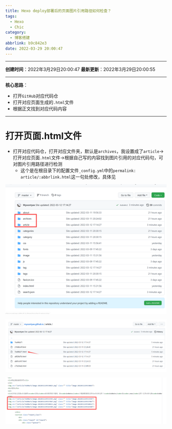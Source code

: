 ```yaml
---
title: Hexo deploy部署后的页面图片引用路径如何检查？
tags:
  - Hexo
  - Chic
category:
  - 博客搭建
abbrlink: b9c842e3
date: 2022-03-29 20:00:47
---
```


---

**创建时间**：2022年3月29日20:00:47
**最新更新**：2022年3月29日20:00:55

---

**核心思路**：

* 打开`GitHub`对应代码仓
* 打开对应页面生成的`.html`文件
* 根据正文找到对应代码内容

---

# 打开页面.html文件
* 打开对应代码仓，打开对应文件夹，默认是`archives`，我设置成了`article`→打开对应页面`.html`文件→根据自己写的内容找到图片引用的对应代码句，可对图片引用路径进行检测
	* 这个是在根目录下的配置文件`_config.yml`中的`permalink: article/:abbrlink.html`这一句处修改，具体见

![image-20220312193756172](Hexo-deploy部署后的页面图片引用路径如何检查？/image-20220312193756172.png)

![image-20220312193820770](Hexo-deploy部署后的页面图片引用路径如何检查？/image-20220312193820770.png)

![image-20220312193826758](Hexo-deploy部署后的页面图片引用路径如何检查？/image-20220312193826758.png)


